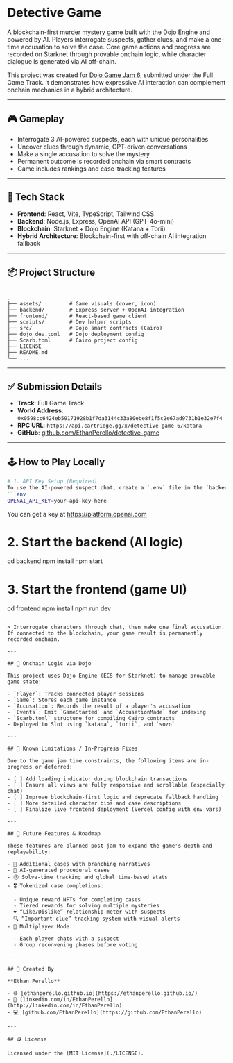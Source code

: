 # Detective Game

A blockchain-first murder mystery game built with the Dojo Engine and powered by AI. Players interrogate suspects, gather clues, and make a one-time accusation to solve the case. Core game actions and progress are recorded on Starknet through provable onchain logic, while character dialogue is generated via AI off-chain.

This project was created for [Dojo Game Jam 6](https://github.com/dojoengine), submitted under the Full Game Track. It demonstrates how expressive AI interaction can complement onchain mechanics in a hybrid architecture.

---

## 🎮 Gameplay

- Interrogate 3 AI-powered suspects, each with unique personalities
- Uncover clues through dynamic, GPT-driven conversations
- Make a single accusation to solve the mystery
- Permanent outcome is recorded onchain via smart contracts
- Game includes rankings and case-tracking features

---

## 🧱 Tech Stack

- **Frontend**: React, Vite, TypeScript, Tailwind CSS
- **Backend**: Node.js, Express, OpenAI API (GPT-4o-mini)
- **Blockchain**: Starknet + Dojo Engine (Katana + Torii)
- **Hybrid Architecture**: Blockchain-first with off-chain AI integration fallback

---

## 📦 Project Structure

```

.
├── assets/         # Game visuals (cover, icon)
├── backend/        # Express server + OpenAI integration
├── frontend/       # React-based game client
├── scripts/        # Dev helper scripts
├── src/            # Dojo smart contracts (Cairo)
├── dojo_dev.toml   # Dojo deployment config
├── Scarb.toml      # Cairo project config
├── LICENSE
├── README.md
└── ...

```

---

## ✅ Submission Details

- **Track**: Full Game Track
- **World Address**: `0x0598cc6424eb59171928b1f7da3144c33a80ebe8f1f5c2e67ad9731b1e32e7f4`
- **RPC URL**: `https://api.cartridge.gg/x/detective-game-6/katana`
- **GitHub**: [github.com/EthanPerello/detective-game](https://github.com/EthanPerello/detective-game)

---

## 🕹 How to Play Locally

```bash
# 1. API Key Setup (Required)
To use the AI-powered suspect chat, create a `.env` file in the `backend/` directory with:
```env
OPENAI_API_KEY=your-api-key-here
````
You can get a key at https://platform.openai.com

# 2. Start the backend (AI logic)
cd backend
npm install
npm start

# 3. Start the frontend (game UI)
cd frontend
npm install
npm run dev
```

> Interrogate characters through chat, then make one final accusation. If connected to the blockchain, your game result is permanently recorded onchain.

---

## 🧠 Onchain Logic via Dojo

This project uses Dojo Engine (ECS for Starknet) to manage provable game state:

- `Player`: Tracks connected player sessions
- `Game`: Stores each game instance
- `Accusation`: Records the result of a player's accusation
- `Events`: Emit `GameStarted` and `AccusationMade` for indexing
- `Scarb.toml` structure for compiling Cairo contracts
- Deployed to Slot using `katana`, `torii`, and `sozo`

---

## 🔧 Known Limitations / In-Progress Fixes

Due to the game jam time constraints, the following items are in-progress or deferred:

- [ ] Add loading indicator during blockchain transactions
- [ ] Ensure all views are fully responsive and scrollable (especially chat)
- [ ] Improve blockchain-first logic and deprecate fallback handling
- [ ] More detailed character bios and case descriptions
- [ ] Finalize live frontend deployment (Vercel config with env vars)

---

## 🚀 Future Features & Roadmap

These features are planned post-jam to expand the game's depth and replayability:

- 🧩 Additional cases with branching narratives
- 🧠 AI-generated procedural cases
- 🕒 Solve-time tracking and global time-based stats
- 🎖 Tokenized case completions:

  - Unique reward NFTs for completing cases
  - Tiered rewards for solving multiple mysteries
- ❤️ “Like/Dislike” relationship meter with suspects
- 🔍 “Important clue” tracking system with visual alerts
- 🤝 Multiplayer Mode:

  - Each player chats with a suspect
  - Group reconvening phases before voting

---

## 👤 Created By

**Ethan Perello**

- 🌐 [ethanperello.github.io](https://ethanperello.github.io/)
- 💼 [linkedin.com/in/EthanPerello](http://linkedin.com/in/EthanPerello)
- 💻 [github.com/EthanPerello](https://github.com/EthanPerello)

---

## 🪙 License

Licensed under the [MIT License](./LICENSE).